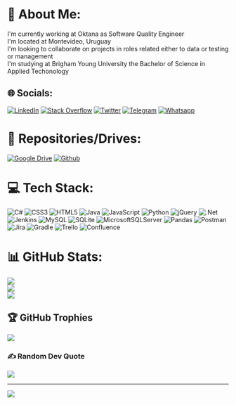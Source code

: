 # 💫 About Me:
I'm currently working at Oktana as Software Quality Engineer<br>I'm located at Montevideo, Uruguay<br>I'm looking to collaborate on projects in roles related either to data or testing or management<br>I'm studying at Brigham Young University the Bachelor of Science in Applied Techonology

## 🌐 Socials:
[![LinkedIn](https://img.shields.io/badge/LinkedIn-%230077B5.svg?logo=linkedin&logoColor=white)](https://linkedin.com/in/camiloferreirafosalba) [![Stack Overflow](https://img.shields.io/badge/-Stackoverflow-FE7A16?logo=stack-overflow&logoColor=white)](https://stackoverflow.com/users/21585287) [![Twitter](https://img.shields.io/badge/Twitter-%231DA1F2.svg?logo=Twitter&logoColor=white)](https://twitter.com/ferreira_camilo) [![Telegram](https://img.shields.io/badge/telegram-%230023B5.svg?logo=telegram&logoColor=white)](https://telegram.me/camiloferreira89) [![Whatsapp](https://img.shields.io/badge/whatsapp-Lf579.svg?logo=whatsapp&logoColor=white)](https://api.whatsapp.com/send?phone=59896249788)

# 💾 Repositories/Drives:
[![Google Drive](https://img.shields.io/badge/googledrive-%130077B5.svg?logo=googledrive&logoColor=blue)](https://drive.google.com/drive/folders/11jp6x2qPTyX-XZqSE5oHXUraI1vYsujC?usp=sharing) [![Github](https://img.shields.io/badge/github-%230077B5.svg?logo=github&logoColor=white)](https://github.com/ferreiracamilo)

# 💻 Tech Stack:
![C#](https://img.shields.io/badge/c%23-%23239120.svg?style=for-the-badge&logo=c-sharp&logoColor=white) ![CSS3](https://img.shields.io/badge/css3-%231572B6.svg?style=for-the-badge&logo=css3&logoColor=white) ![HTML5](https://img.shields.io/badge/html5-%23E34F26.svg?style=for-the-badge&logo=html5&logoColor=white) ![Java](https://img.shields.io/badge/java-%23ED8B00.svg?style=for-the-badge&logo=java&logoColor=white) ![JavaScript](https://img.shields.io/badge/javascript-%23323330.svg?style=for-the-badge&logo=javascript&logoColor=%23F7DF1E) ![Python](https://img.shields.io/badge/python-3670A0?style=for-the-badge&logo=python&logoColor=ffdd54) ![jQuery](https://img.shields.io/badge/jquery-%230769AD.svg?style=for-the-badge&logo=jquery&logoColor=white) ![.Net](https://img.shields.io/badge/.NET-5C2D91?style=for-the-badge&logo=.net&logoColor=white) ![Jenkins](https://img.shields.io/badge/jenkins-%232C5263.svg?style=for-the-badge&logo=jenkins&logoColor=white) ![MySQL](https://img.shields.io/badge/mysql-%2300f.svg?style=for-the-badge&logo=mysql&logoColor=white) ![SQLite](https://img.shields.io/badge/sqlite-%2307405e.svg?style=for-the-badge&logo=sqlite&logoColor=white) ![MicrosoftSQLServer](https://img.shields.io/badge/Microsoft%20SQL%20Sever-CC2927?style=for-the-badge&logo=microsoft%20sql%20server&logoColor=white) ![Pandas](https://img.shields.io/badge/pandas-%23150458.svg?style=for-the-badge&logo=pandas&logoColor=white) ![Postman](https://img.shields.io/badge/Postman-FF6C37?style=for-the-badge&logo=postman&logoColor=white) ![Jira](https://img.shields.io/badge/jira-%230A0FFF.svg?style=for-the-badge&logo=jira&logoColor=white) ![Gradle](https://img.shields.io/badge/Gradle-02303A.svg?style=for-the-badge&logo=Gradle&logoColor=white) ![Trello](https://img.shields.io/badge/Trello-%23026AA7.svg?style=for-the-badge&logo=Trello&logoColor=white) ![Confluence](https://img.shields.io/badge/confluence-%23172BF4.svg?style=for-the-badge&logo=confluence&logoColor=white)
# 📊 GitHub Stats:
![](https://github-readme-stats.vercel.app/api?username=ferreiracamilo&theme=dark&hide_border=false&include_all_commits=true&count_private=true)<br/>
![](https://github-readme-streak-stats.herokuapp.com/?user=ferreiracamilo&theme=dark&hide_border=false)<br/>
![](https://github-readme-stats.vercel.app/api/top-langs/?username=ferreiracamilo&theme=dark&hide_border=false&include_all_commits=true&count_private=true&layout=compact)

## 🏆 GitHub Trophies
![](https://github-profile-trophy.vercel.app/?username=ferreiracamilo&theme=radical&no-frame=false&no-bg=false&margin-w=4)

### ✍️ Random Dev Quote
![](https://quotes-github-readme.vercel.app/api?type=horizontal&theme=radical)

---
[![](https://visitcount.itsvg.in/api?id=ferreiracamilo&icon=0&color=6)](https://visitcount.itsvg.in)

<!-- Proudly created with GPRM ( https://gprm.itsvg.in ) -->
